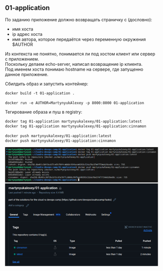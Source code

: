 ## 01-application

По заданию приложение должно возвращать страничку с (дословно):
- имя хоста
- ip адрес хоста
- имя автора, которое передаётся через переменную окружения $AUTHOR

Из контекста не понятно, понимается ли под хостом клиент или сервер с приложением. \
Поскольку делаем echo-server, написал возвращение ip клиента. \
Под именем хоста понимаю hostname на сервере, где запущенно данное приложение.

Сбилдить образ и запустить контейнер:
```
docker build -t 01-application .

docker run -e AUTHOR=MartynyukAlexey -p 8000:8000 01-application
```

Тегирование образа и пуш в registry:
```
docker tag 01-application martynyukalexey/01-application:latest
docker tag 01-application martynyukalexey/01-application:cinnamon

docker push martynyukalexey/01-application:latest
docker push martynyukalexey/01-application:cinnamon
```

![docker tag and docker push](../.assets/01-application/docker-tag-and-push.png)
![docker push result in web](../.assets/01-application/docker-website.png)